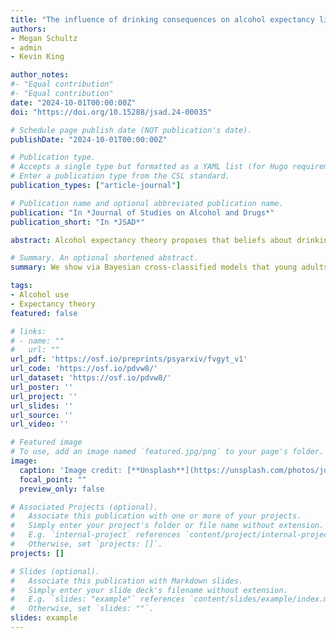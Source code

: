 ```yaml
---
title: "The influence of drinking consequences on alcohol expectancy likelihoods and valences: an item-level multi-level approach"
authors:
- Megan Schultz
- admin
- Kevin King

author_notes:
#- "Equal contribution"
#- "Equal contribution"
date: "2024-10-01T00:00:00Z"
doi: "https://doi.org/10.15288/jsad.24-00035"

# Schedule page publish date (NOT publication's date).
publishDate: "2024-10-01T00:00:00Z"

# Publication type.
# Accepts a single type but formatted as a YAML list (for Hugo requirements).
# Enter a publication type from the CSL standard.
publication_types: ["article-journal"]

# Publication name and optional abbreviated publication name.
publication: "In *Journal of Studies on Alcohol and Drugs*"
publication_short: "In *JSAD*"

abstract: Alcohol expectancy theory proposes that beliefs about drinking motivate or deter drinking. Although expectancies influence drinking, less is known about how the consequences of drinking influence expectancies. We modeled a feedback conceptualization of how the experience of specific consequences influenced people’s beliefs about how likely a consequence will occur (i.e., likelihoods) and how positive the consequence will be (i.e., valences). We re-analyzed cross-sectional data from college drinkers (n = 504), using Bayesian cross-classified multilevel ordinal regressions to estimate associations between consequences, likelihoods, and valences. We performed a preregistered replication in new data (n = 362). Participants had higher likelihoods (95% CIStudy 1 = [2.06, 2.43], 95% CIStudy 2 = [1.75, 2.12]) and valences (95% CIStudy 1 = [0.28, 0.52], 95% CIStudy 2 = [0.33, 0.60]) when they had experienced consequences more often, but these associations leveled off at higher consequence frequencies. Participants also believed consequences to be more likely when they viewed them as more positive, and vice versa, and again, these associations leveled off at higher levels of the predictor. Critically, the strength of these associations varied across both people and consequences. Experiencing specific consequences more often was related to people judging them to be more likely and more positive in the future, aligning with alcohol expectancy theory. This may lead to experiencing negative consequences repeatedly because people are not being demotivated from drinking in the same fashion. Given the person and consequence level variability, clinicians should consider an individualized approach when targeting drinking consequences.

# Summary. An optional shortened abstract.
summary: We show via Bayesian cross-classified models that young adults judge alcohol consequences to be more positively valenced the more often they experience them.

tags:
- Alcohol use
- Expectancy theory
featured: false

# links:
# - name: ""
#   url: ""
url_pdf: 'https://osf.io/preprints/psyarxiv/fvgyt_v1'
url_code: 'https://osf.io/pdvw8/'
url_dataset: 'https://osf.io/pdvw8/'
url_poster: ''
url_project: ''
url_slides: ''
url_source: ''
url_video: ''

# Featured image
# To use, add an image named `featured.jpg/png` to your page's folder. 
image:
  caption: 'Image credit: [**Unsplash**](https://unsplash.com/photos/jdD8gXaTZsc)'
  focal_point: ""
  preview_only: false

# Associated Projects (optional).
#   Associate this publication with one or more of your projects.
#   Simply enter your project's folder or file name without extension.
#   E.g. `internal-project` references `content/project/internal-project/index.md`.
#   Otherwise, set `projects: []`.
projects: []

# Slides (optional).
#   Associate this publication with Markdown slides.
#   Simply enter your slide deck's filename without extension.
#   E.g. `slides: "example"` references `content/slides/example/index.md`.
#   Otherwise, set `slides: ""`.
slides: example
---
```

